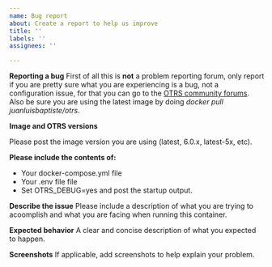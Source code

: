 ```yaml
---
name: Bug report
about: Create a report to help us improve
title: ''
labels: ''
assignees: ''

---
```


**Reporting a bug**
First of all this is **not** a problem reporting forum, only report if you are pretty sure what you are experiencing is a bug, not a configuration issue, for that you can go to the [OTRS community forums](https://forums.otterhub.org/). Also be sure you are using the latest image by doing _docker pull juanluisbaptiste/otrs_.

**Image and OTRS versions**

Please post the image version you are using (latest, 6.0.x, latest-5x, etc).

**Please include the contents of:**

  * Your docker-compose.yml file 
  * Your .env file file
  * Set OTRS_DEBUG=yes and post the startup output.

**Describe the issue**
Please include a description of what you are trying to acoomplish and what you are facing when running this container.

**Expected behavior**
A clear and concise description of what you expected to happen.

**Screenshots**
If applicable, add screenshots to help explain your problem.
